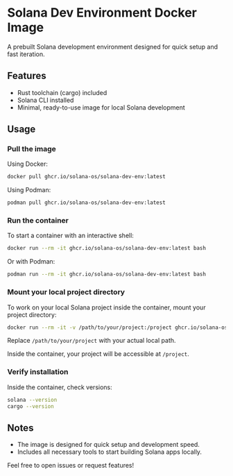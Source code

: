 # Solana Dev Environment Docker Image
A prebuilt Solana development environment designed for quick setup and fast iteration.

## Features
- Rust toolchain (cargo) included  
- Solana CLI installed  
- Minimal, ready-to-use image for local Solana development

## Usage

### Pull the image
Using Docker:
```bash
docker pull ghcr.io/solana-os/solana-dev-env:latest
```
Using Podman:
```bash
podman pull ghcr.io/solana-os/solana-dev-env:latest
```

### Run the container
To start a container with an interactive shell:
```bash
docker run --rm -it ghcr.io/solana-os/solana-dev-env:latest bash
```
Or with Podman:
```bash
podman run --rm -it ghcr.io/solana-os/solana-dev-env:latest bash
```

### Mount your local project directory
To work on your local Solana project inside the container, mount your project directory:
```bash
docker run --rm -it -v /path/to/your/project:/project ghcr.io/solana-os/solana-dev-env:latest bash
```
Replace `/path/to/your/project` with your actual local path.

Inside the container, your project will be accessible at `/project`.

### Verify installation
Inside the container, check versions:
```bash
solana --version
cargo --version
```

## Notes
- The image is designed for quick setup and development speed.
- Includes all necessary tools to start building Solana apps locally.

Feel free to open issues or request features!
